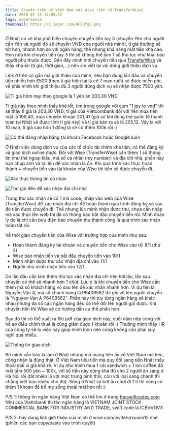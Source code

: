 ```yaml
---
title: Chuyển tiền về Việt Nam với Wise (tên cũ TransferWise)
date: 2018-01-13 14:09:12
tags: experience
thumbnail: https://i.imgur.com/AFZUfgE.png
---
```


Ở Nhật có vẻ khá phổ biến chuyện chuyển tiền tay 3 (chuyển Yên cho người cần Yên và người đó sẽ chuyển VNĐ cho người nhà mình), tỉ giá thường sẽ tốt hơn, nhanh hơn so với ngân hàng; thế nhưng khả năng mất tiền khá cao. Hơn nữa khi chuyển tiền tay 3 thì sẽ không thể làm 1 số thủ tục như khai báo người phụ thuộc được. Gần đây mình mới chuyển tiền qua [TransferWise](https://transferwise.com/u/xuann12) và thấy khá ổn (tỉ giá, thời gian,...) nên xin viết lại vài dòng giới thiệu dịch vụ.

<!-- more -->

Link ở trên có gắn mã giới thiệu của mình, nếu bạn dùng lần đầu và chuyển tiền nhiều hơn £500 (theo tỉ giá hiện tại là cỡ 7 man rưỡi) sẽ được miễn phí; về phía mình khi giới thiệu đủ 3 người dùng dịch vụ sẽ nhận được 7500 yên.


![Tỉ giá hôm nay theo google là 1 yên ăn 203.30 VNĐ](https://i.imgur.com/utaWebM.png?1)

Tỉ giá này theo mình thấy khá tốt, tìm trong google với cụm "1 jpy to vnd" thì sẽ thấy tỉ giá là 203,30 VNĐ; tỉ giá của Vietcombank đối với Yên mua tiền mặt là 199,40, mua chuyển khoản 201,41 (giả sử khi dùng thẻ quốc tế thanh toán tại Nhật sẽ được tính tỉ giá này) và tỉ giá bán ra sẽ là 205,12. Vậy là với 10 man, tỉ giá cao hơn 1 đồng là sẽ có thêm 100k rồi :)

![Có thể đăng nhập bằng tài khoản Facebook hoặc Google luôn](https://i.imgur.com/Gdsf3Ah.png?1)

Ở Nhật việc dùng dịch vụ của các tổ chức tài chính khá tiện, có thể đăng ký và giao dịch online được. Đối với Wise (TransferWise) cần thêm 1 số thông tin như thẻ ngoại kiều, mã số cá nhân (my number) và địa chỉ nhà; phần này bạn chụp ảnh và tải lên để xác nhận là ổn. Khi quá trình xác thực hoàn thành + chuyển tiền vào tài khoản của Wise thì tiền sẽ được chuyển đi.

![Xác thực thông tin cá nhân](https://i.imgur.com/q9NnWRr.png?1)

![Thư gửi đến để xác nhận địa chỉ nhà](https://i.imgur.com/nzOiv2t.jpg)

 Trong thư xác nhận sẽ có 1 mã code, nhập vào web của Wise (TransferWise) để xác nhận địa chỉ để hoàn thành quá trình đăng ký và sau đó tiền được chuyển đi. Thế nhưng lúc mình nhận được thư, chưa cần nhập mã xác thực lên web thì đã có thông báo bắt đầu chuyển tiền rồi. Mình đoán lý do là chỉ cần bưu điện báo chuyển thư thành công là quá trình xác nhận hoàn tất rồi. 

Về thời gian chuyển tiền của Wise với trường hợp của mình như sau:
- Hoàn thành đăng ký tài khoản và chuyển tiền cho Wise vào tối 8/1 (thứ 2)
- Wise báo nhận tiền và bắt đầu chuyển tiền vào 10/1
- Mình nhận được thư xác nhận địa chỉ vào 11/1
- Người nhà mình nhận tiền vào 12/1

Do lần đầu cần làm thêm thủ tục xác nhận địa chỉ nên hơi lâu, lần sau chuyển có thể sẽ nhanh hơn 1 chút. Lưu ý là khi chuyển tiền cho Wise cần thêm mã số khách hàng vô sau tên để xác nhận nhanh hơn. Ví dụ tên là Nguyễn Văn A, mã số khách hàng là P6409562 thì ghi vô tên người chuyển là "Nguyen Van A P6409562". Phần này thì tùy từng ngân hàng sẽ khác nhau nhưng đa số các ngân hàng đều có thể đổi tên người gửi được. Khi chuyển tiền thì Wise sẽ có hướng dẫn cụ thể phần hơn.

Sau đó thì có thể xuất ra file pdf của giao dịch này, cuối năm nộp cùng với hồ sơ điều chỉnh thuế là cũng giảm được 1 khoản rồi :) Thường mình thấy HR của công ty sẽ lo việc này giúp mình luôn nên cũng không cần phải suy nghĩ quá nhiều.

![Thông tin giao dịch](https://i.imgur.com/oxUqzMO.png)

Bố mình vẫn bảo là làm ở Nhật nhưng mà mang tiền ấy về Việt Nam mà tiêu, công nhận là đúng thật. Ở Việt Nam tiêu tiền mà quy đổi sang tiền Nhật thấy thoải mái vì giá khá rẻ. Ví dụ như mình mua 1 cái sandwich + 1 lon coffee đã mất tầm 500 yên ~ 100k, với số tiền này cũng khá đủ cho 2 người ăn sáng ở Hà Nội rồi (tất nhiên là với mức trung bình thôi, còn với loại sang chảnh thì chẳng biết bao nhiêu cho đủ). Sống ở Nhật và bớt ăn chơi đi 1 tí thì cũng có thêm 1 khoản để bố mẹ sống thoải mái hơn rồi :)

P/S 1: thông tin ngân hàng Việt Nam có thể tìm ở trang [theswiftcodes.com](https://www.theswiftcodes.com/vietnam/) Như của Vietinbank thì tên ngân hàng là VIETNAM JOINT STOCK COMMERCIAL BANK FOR INDUSTRY AND TRADE, swift code là ICBVVNVX

P/S 2: hãy dùng link giới thiệu của mình ở wise.com/invite/u/xuann12 nhé (phiền các bạn copy/paste vào trình duyệt)
